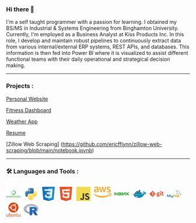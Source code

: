### Hi there 👋
I'm a self taught programmer with a passion for learning. I obtained my BS/MS in Industrial & Systems Engineering from Binghamton University. Currently, I'm employed as a Business Analyst at Kiss Products Inc. In this role, I develop and maintain robust pipelines to continuously extract data from various internal/external ERP systems, REST APIs, and databases. This information is then fed into Power BI where it is visualized to assist different functional teams with their daily operational and strategical decision making.

---

### Projects :

[Personal Website](https://ericjflynn.com/)

[Fitness Dashboard](https://health-app.ericjflynn.com/)

[Weather App](https://github.com/ericfflynn/weather-app)

[Resume](https://github.com/ericfflynn/resume/blob/main/SAresume.pdf)

[Zillow Web Scraping] (https://github.com/ericfflynn/zillow-web-scraping/blob/main/notebook.ipynb)

---

### :hammer_and_wrench: Languages and Tools :
<div>
<img src="https://github.com/devicons/devicon/blob/master/icons/anaconda/anaconda-original-wordmark.svg" title="Anaconda" alt="Anaconda" width="40" height="40"/>&nbsp;
<img src="https://github.com/devicons/devicon/blob/master/icons/python/python-original.svg" title="Python" alt="Python" width="40" height="40"/>&nbsp;
  <img src="https://github.com/devicons/devicon/blob/master/icons/css3/css3-original.svg" title="CSS" alt="CSS" width="40" height="40"/>&nbsp;
<img src="https://github.com/devicons/devicon/blob/master/icons/html5/html5-original.svg" title="HTML" alt="HTML" width="40" height="40"/>&nbsp;
<img src="https://github.com/devicons/devicon/blob/master/icons/javascript/javascript-original.svg" title="JavaScript" alt="JavaScript" width="40" height="40"/>&nbsp;
<img src="https://github.com/devicons/devicon/blob/master/icons/amazonwebservices/amazonwebservices-plain-wordmark.svg" title="AWS" alt="AWS" width="50" height="50" />&nbsp;
<img src="https://github.com/devicons/devicon/blob/master/icons/nginx/nginx-original.svg" title="Nginx" alt="Nginx width="40" height="40"/>&nbsp;
<img src="https://github.com/devicons/devicon/blob/master/icons/docker/docker-original.svg" title="Docker" alt="Docker" width="40" height="40"/>&nbsp;
<img src="https://github.com/devicons/devicon/blob/master/icons/git/git-plain-wordmark.svg" title="Git" alt="Git" width="40" height="40"/>&nbsp;
<img src="https://github.com/devicons/devicon/blob/master/icons/mysql/mysql-original-wordmark.svg" title="MySQL" alt="MySQL" width="40" height="40"/>&nbsp;
<img src="https://github.com/devicons/devicon/blob/master/icons/ubuntu/ubuntu-plain-wordmark.svg" title="Ubuntu" alt="Ubuntu" width="40" height="40"/>&nbsp;
<img src="https://github.com/devicons/devicon/blob/master/icons/r/r-original.svg" title="R" alt="R" width="40" height="40"/>&nbsp;
</div>
